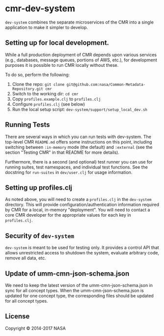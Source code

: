 # cmr-dev-system

`dev-system` combines the separate microservices of the CMR into a single
application to make it simpler to develop.

## Setting up for local development.

While a full production deployment of CMR depends upon various services (e.g.,
databases, message queues, portions of AWS, etc.), for development purposes it
is possible to run CMR locally without these.

To do so, perform the following:

1. Clone the repo: `git clone git@github.com:nasa/Common-Metadata-Repository.git cmr`
2. Switch to the working dir: `cd cmr`
3. Copy `profiles.example.clj` to `profiles.clj`
4. Configure `profiles.clj` (see below)
3. Run the local setup script: `dev-system/support/setup_local_dev.sh`

## Running Tests

There are several ways in which you can run tests with dev-system. The
top-level CMR `README.md` offers some instructions on this point, including
switching between `:in-memory` mode (the default) and `:external` (see the
section "Testing CMR" in that README for more details).

Furthermore, there is a second (and optional) test runner you can use for
running suites, test namespaces, and individual test functions. See the
docstring for `run-suites` in `dev/user.clj` for usage information.

## Setting up profiles.clj

As noted above, you will need to create a `profiles.clj` in the `dev-system`
directory. This will provide configuration/authentication information required
by CMR for a local, in-memory "deployment". You will need to contact a core
CMR developer for the appropriate values for each key in `profiles.clj`.

## Security of `dev-system`

`dev-system` is meant to be used for testing only. It provides a control API
that allows unrestricted access to shutdown the system, evaluate arbitrary
code, remove all data, etc.

## Update of umm-cmn-json-schema.json

We need to keep the latest version of the umm-cmn-json-schema.json in sync for all concept types. When the umm-cmn-json-schema.json is updated for one concept type, the corresponding files should be updated for all concept types.

## License

Copyright © 2014-2017 NASA
